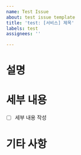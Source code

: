```yaml
---
name: Test Issue
about: test issue template
title: 'test: [서비스] 제목'
labels: test
assignees: ''

---
```


# 설명

# 세부 내용
- [ ] 세부 내용 작성

# 기타 사항
